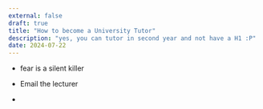 ```yaml
---
external: false
draft: true
title: "How to become a University Tutor"
description: "yes, you can tutor in second year and not have a H1 :P"
date: 2024-07-22
---
```


- fear is a silent killer

- Email the lecturer
-
